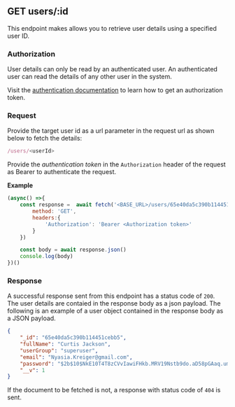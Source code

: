 ## GET users/:id

This endpoint makes allows you to retrieve user details using a specified user ID.

### Authorization
User details can only be read by an authenticated user. An authenticated user can read the details of any other user in the system. 

Visit the [authentication documentation](../../authentication/authentication.md) to learn how to get an authorization token.

### Request
Provide the target user id as a url parameter in the request url as shown below to fetch the details:

```javascript
/users/<userId>
```

Provide the *authentication token* in the `Authorization` header of the request as Bearer to authenticate the request.

**Example**
```javascript
(async() =>{
    const response =  await fetch('<BASE_URL>/users/65e40da5c390b114451cebb5',{
        method: 'GET',
        headers:{
            'Authorization': 'Bearer <Authorization token>'
        }
    })

    const body = await response.json()
    console.log(body)
})()
```

### Response
A successful response sent from this endpoint has a status code of `200`. The user details are contaied in the response body as a json payload. The following is an example of a user object contained in the response body as a JSON payload.

```json
{
    "_id": "65e40da5c390b114451cebb5",
    "fullName": "Curtis Jackson",
    "userGroup": "superuser",
    "email": "Nyasia.Kreiger@gmail.com",
    "password": "$2b$10$NkE10T4T8zCVvIawiFHkb.MRV19Nstb9do.aD58pGAaq.um1aPa4i",
    "__v": 1
}
```
If the document to be fetched is not, a response with status code of `404` is sent.